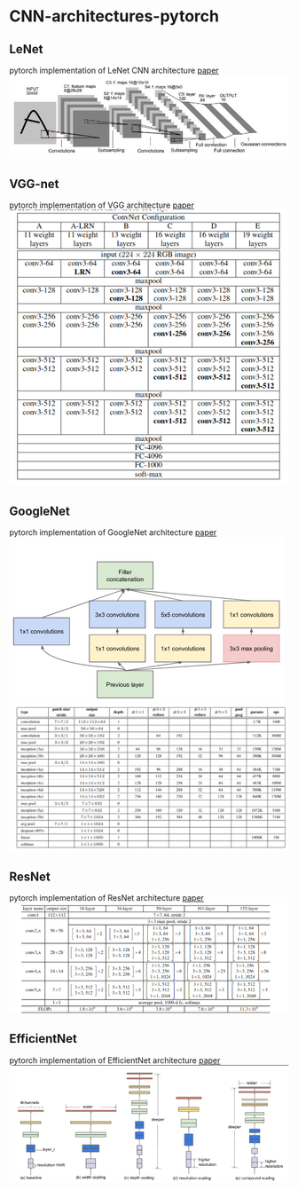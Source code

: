 # CNN-architectures-pytorch
## LeNet
pytorch implementation of LeNet CNN architecture <a href=http://vision.stanford.edu/cs598_spring07/papers/Lecun98.pdf>paper</a>
 <img src="img/LeNet_Original_Image_48T74Lc.jpg" alt="LeNet architecture">
## VGG-net
pytorch implementation of VGG architecture <a href=https://arxiv.org/abs/1409.1556 >paper</a>
<img src="img/vgg.png" alt="VGG architecture">

## GoogleNet
pytorch implementation of GoogleNet architecture <a href=https://arxiv.org/abs/1409.4842 >paper</a>
<img src="img/inception_block.png" alt="inception block">
<img src="img/architecture_dimensions.png" alt="GoogleNet architecture">

## ResNet
pytorch implementation of ResNet architecture <a href = https://arxiv.org/abs/1512.03385>paper</a>
<img src="img/resnet.png" alt="resnet">

## EfficientNet
pytorch implementation of EfficientNet architecture <a href = https://arxiv.org/abs/1905.11946>paper</a>
<img src="img/EfficientNet.png" alt="EfficientNet">